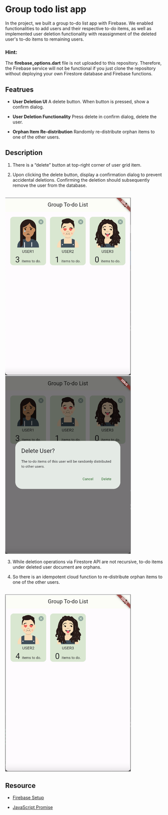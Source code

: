 # Group todo list app

In the project, we built a group to-do list app with Firebase. We enabled functionalities to add users and their respective to-do items, as well as implemented user deletion functionality with reassignment of the deleted user's to-do items to remaining users.

### Hint:
The **firebase_options.dart** file is not uploaded to this repository. Therefore, the Firebase service will not be functional if you just clone the repository without deploying your own Firestore database and Firebase functions.

## Featrues
- **User Deletion UI** A delete button. When button is pressed, show a confirm dialog.

- **User Deletion Functionality** Press delete in confirm dialog, delete the user.

- **Orphan Item Re-distribution** Randomly re-distribute orphan items to one of the other users.

## Description

1. There is a “delete” button at top-right corner of user grid item.

2. Upon clicking the delete button, display a confirmation dialog to prevent accidental deletions. 
Confirming the deletion should subsequently remove the user from the database.
<br>
<img src="img/img1.png" alt="drawing" width="400"/>
<img src="img/img2.png" alt="drawing" width="400"/>

3. While deletion operations via Firestore API are not recursive, to-do items under deleted user document are orphans.

4. So there is an idempotent cloud function to re-distribute orphan items to one of the other users.
<br>
<img src="img/img3.png" alt="drawing" width="400"/>

## Resource

- [Firebase Setup](https://firebase.google.com/docs/cli?hl=zh-tw)

- [JavaScript Promise](https://javascript.info/async)

